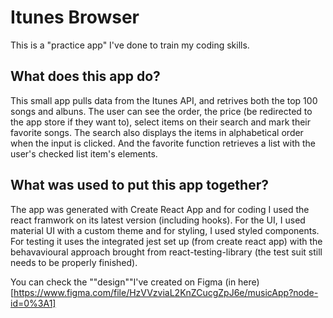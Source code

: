 # Itunes Browser

This is a "practice app" I've done to train my coding skills. 

## What does this app do?

This small app pulls data from the Itunes API, and retrives both the top 100 songs and albuns. The user can see the order, the price (be redirected to the app store if they want to), select items on their search and mark their favorite songs. The search also displays the items in alphabetical order when the input is clicked. And the favorite function retrieves a list with the user's checked list item's elements. 


## What was used to put this app together?

The app was generated with Create React App and for coding I used the react framwork on its latest version (including hooks). For the UI, I used material UI with a custom theme and for styling, I used styled components. For testing it uses the integrated jest set up (from create react app) with the behavavioural approach brought from react-testing-library (the test suit still needs to be properly finished). 

You can check the ""design""I've created on Figma (in here)[https://www.figma.com/file/HzVVzviaL2KnZCucgZpJ6e/musicApp?node-id=0%3A1]